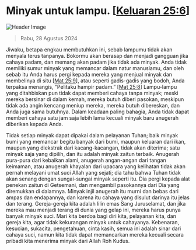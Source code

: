 
# Minyak untuk lampu. [[Keluaran 25:6](http://alkitab.sabda.org/?Keluaran%2025:6)]

![Header Image](https://alkitab.app/slice/sunrise.jpg)

> Rabu, 28 Agustus 2024

Jiwaku, betapa engkau membutuhkan ini, sebab lampumu tidak akan menyala terus tanpanya. Bokormu akan berasap dan menjadi gangguan jika cahaya padam, dan memang akan padam jika tidak ada minyak. Anda tidak memiliki sumur minyak yang memancar dalam natur manusiamu, dan oleh sebab itu Anda harus pergi kepada mereka yang menjual minyak dan membelinya di situ [[Mat 25:9](http://alkitab.sabda.org/?Mat%2025:9)], atau seperti gadis-gadis yang bodoh, Anda terpaksa menangis, ”Pelitaku hampir padam.” [[Mat 25:8](http://alkitab.sabda.org/?Mat%2025:8)] Lampu-lampu yang ditahbiskan pun tidak dapat memberi cahaya tanpa minyak; meski mereka bersinar di dalam kemah, mereka butuh diberi pasokan, meskipun tidak ada angin kencang meniup mereka, mereka butuh dibereskan, dan Anda juga sama butuhnya. Dalam keadaan paling bahagia, Anda tidak dapat memberi cahaya satu jam saja lebih lama kecuali minyak baru anugerah diberikan kepada Anda.

Tidak setiap minyak dapat dipakai dalam pelayanan Tuhan; baik minyak bumi yang memancar begitu banyak dari bumi, maupun keluaran dari ikan, maupun yang diekstrak dari kacang-kacangan, tidak akan diterima; satu minyak saja yang dipilih, dan itu adalah minyak zaitun terbaik. Anugerah pura-pura dari kebaikan alami, anugerah angan-angan dari tangan keimaman, atau anugerah khayalan dari upacara yang kelihatan tidak akan pernah melayani umat suci Allah yang sejati; dia tahu bahwa Tuhan tidak akan senang dengan sungai-sungai minyak seperti itu. Dia pergi kepada alat penekan zaitun di Getsemani, dan mengambil pasokannya dari Dia yang diremukkan di dalamnya. Minyak injil anugerah itu murni dan bebas dari ampas dan endapannya, dan karena itu cahaya yang disulut darinya itu jelas dan terang. Gereja-gereja kita adalah lilin emas Sang Juruselamat, dan jika mereka mau menjadi terang di dunia yang gelap ini, mereka harus punya banyak minyak suci. Mari kita berdoa bagi diri kita, pelayanan kita, dan gereja kita, agar tidak kekurangan minyak untuk cahayanya. Kebenaran, kesucian, sukacita, pengetahuan, cinta kasih, semua ini adalah sinar dari cahaya suci, namun kita tidak dapat memancarkan mereka kecuali secara pribadi kita menerima minyak dari Allah Roh Kudus.
    